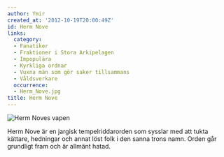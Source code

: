 ```yaml
---
author: Ymir
created_at: '2012-10-19T20:00:49Z'
id: Herm Nove
links:
  category:
  - Fanatiker
  - Fraktioner i Stora Arkipelagen
  - Impopulära
  - Kyrkliga ordnar
  - Vuxna män som gör saker tillsammans
  - Våldsverkare
  occurrence:
  - Herm_Nove.jpg
title: Herm Nove
---
```


![Herm Noves vapen]

Herm Nove är en jargisk tempelriddarorden som sysslar med att tukta kättare, hedningar och annat
löst folk i den sanna trons namn. Orden går grundligt fram och är allmänt hatad. 

  [Herm Noves vapen]: Herm_Nove.jpg "Herm Noves vapen"